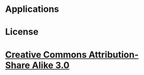 Applications
============

# License
# [Creative Commons Attribution-Share Alike 3.0](http://creativecommons.org/licenses/by-sa/3.0/)
